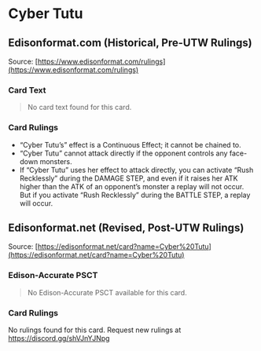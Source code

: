 # Cyber Tutu

## Edisonformat.com (Historical, Pre-UTW Rulings)

Source: [https://www.edisonformat.com/rulings](https://www.edisonformat.com/rulings)

### Card Text

> No card text found for this card.

### Card Rulings

*   “Cyber Tutu’s” effect is a Continuous Effect; it cannot be chained to.
*   “Cyber Tutu” cannot attack directly if the opponent controls any face-down monsters.
*   If “Cyber Tutu” uses her effect to attack directly, you can activate “Rush Recklessly” during the DAMAGE STEP, and even if it raises her ATK higher than the ATK of an opponent’s monster a replay will not occur. But if you activate “Rush Recklessly” during the BATTLE STEP, a replay will occur.

## Edisonformat.net (Revised, Post-UTW Rulings)

Source: [https://edisonformat.net/card?name=Cyber%20Tutu](https://edisonformat.net/card?name=Cyber%20Tutu)

### Edison-Accurate PSCT

> No Edison-Accurate PSCT available for this card.

### Card Rulings

No rulings found for this card. Request new rulings at https://discord.gg/shVJnYJNpg
            